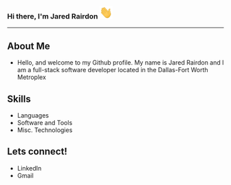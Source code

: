 ### Hi there, I'm Jared Rairdon <img src="https://github.com/JaredSRairdon/JaredSRairdon/blob/main/waving-hand-emoji.gif" width="30" height="30"/>

<hr/>


<h2>About Me</h2>
<ul>
  <li>Hello, and welcome to my Github profile. My name is Jared Rairdon and I am a full-stack software developer located in the Dallas-Fort Worth Metroplex</li>
</ul>

<h2>Skills</h2>
<ul>
  <li>Languages</li>
  <li>Software and Tools</li>
  <li>Misc. Technologies</li>
</ul>

<h2>Lets connect!</h2>
<ul>
  <li>LinkedIn</li>
  <li>Gmail</li>
</ul>



<!--
**JaredSRairdon/JaredSRairdon** is a ✨ _special_ ✨ repository because its `README.md` (this file) appears on your GitHub profile.

Here are some ideas to get you started:

- 🔭 I’m currently working on ...
- 🌱 I’m currently learning ...
- 👯 I’m looking to collaborate on ...
- 🤔 I’m looking for help with ...
- 💬 Ask me about ...
- 📫 How to reach me: ...
- 😄 Pronouns: ...
- ⚡ Fun fact: ...
-->
